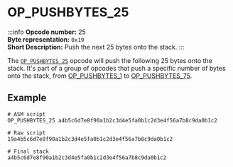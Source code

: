 # OP_PUSHBYTES_25
:::info
**Opcode number:** 25  
**Byte representation:** `0x19`  
**Short Description:** Push the next 25 bytes onto the stack. 
:::

The [`OP_PUSHBYTES_25`](./OP_PUSHBYTES_25.md) opcode will push the following 25 bytes onto the stack. It's part of a group of opcodes that push a specific number of bytes onto the stack, from [OP_PUSHBYTES_1](./OP_PUSHBYTES_1.md) to [OP_PUSHBYTES_75](./OP_PUSHBYTES_75.md).

## Example
```shell
# ASM script
OP_PUSHBYTES_25 a4b5c6d7e8f90a1b2c3d4e5fa0b1c2d3e4f56a7b8c9da0b1c2

# Raw script
19a4b5c6d7e8f90a1b2c3d4e5fa0b1c2d3e4f56a7b8c9da0b1c2

# Final stack
a4b5c6d7e8f90a1b2c3d4e5fa0b1c2d3e4f56a7b8c9da0b1c2
```
